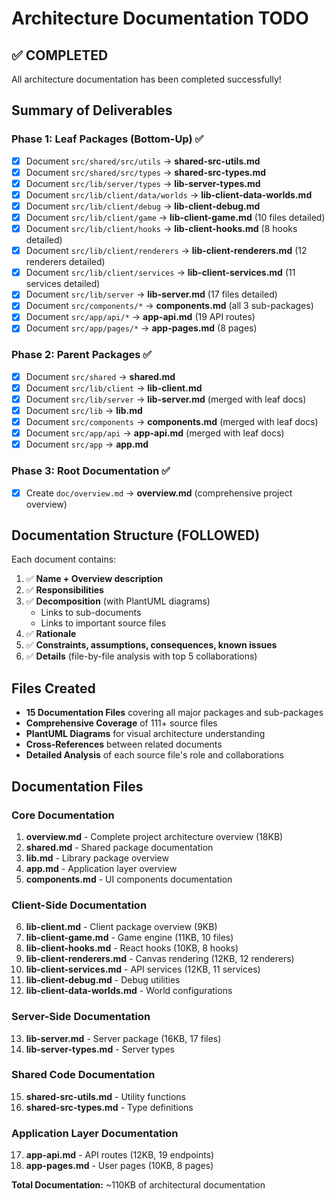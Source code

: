 # Architecture Documentation TODO

## ✅ COMPLETED

All architecture documentation has been completed successfully!

## Summary of Deliverables

### Phase 1: Leaf Packages (Bottom-Up) ✅
- [x] Document `src/shared/src/utils` → **shared-src-utils.md**
- [x] Document `src/shared/src/types` → **shared-src-types.md**
- [x] Document `src/lib/server/types` → **lib-server-types.md**
- [x] Document `src/lib/client/data/worlds` → **lib-client-data-worlds.md**
- [x] Document `src/lib/client/debug` → **lib-client-debug.md**
- [x] Document `src/lib/client/game` → **lib-client-game.md** (10 files detailed)
- [x] Document `src/lib/client/hooks` → **lib-client-hooks.md** (8 hooks detailed)
- [x] Document `src/lib/client/renderers` → **lib-client-renderers.md** (12 renderers detailed)
- [x] Document `src/lib/client/services` → **lib-client-services.md** (11 services detailed)
- [x] Document `src/lib/server` → **lib-server.md** (17 files detailed)
- [x] Document `src/components/*` → **components.md** (all 3 sub-packages)
- [x] Document `src/app/api/*` → **app-api.md** (19 API routes)
- [x] Document `src/app/pages/*` → **app-pages.md** (8 pages)

### Phase 2: Parent Packages ✅
- [x] Document `src/shared` → **shared.md**
- [x] Document `src/lib/client` → **lib-client.md**
- [x] Document `src/lib/server` → **lib-server.md** (merged with leaf docs)
- [x] Document `src/lib` → **lib.md**
- [x] Document `src/components` → **components.md** (merged with leaf docs)
- [x] Document `src/app/api` → **app-api.md** (merged with leaf docs)
- [x] Document `src/app` → **app.md**

### Phase 3: Root Documentation ✅
- [x] Create `doc/overview.md` → **overview.md** (comprehensive project overview)

## Documentation Structure (FOLLOWED)

Each document contains:
1. ✅ **Name + Overview description**
2. ✅ **Responsibilities**
3. ✅ **Decomposition** (with PlantUML diagrams)
   - Links to sub-documents
   - Links to important source files
4. ✅ **Rationale**
5. ✅ **Constraints, assumptions, consequences, known issues**
6. ✅ **Details** (file-by-file analysis with top 5 collaborations)

## Files Created
- **15 Documentation Files** covering all major packages and sub-packages
- **Comprehensive Coverage** of 111+ source files
- **PlantUML Diagrams** for visual architecture understanding
- **Cross-References** between related documents
- **Detailed Analysis** of each source file's role and collaborations

## Documentation Files

### Core Documentation
1. **overview.md** - Complete project architecture overview (18KB)
2. **shared.md** - Shared package documentation
3. **lib.md** - Library package overview
4. **app.md** - Application layer overview
5. **components.md** - UI components documentation

### Client-Side Documentation
6. **lib-client.md** - Client package overview (9KB)
7. **lib-client-game.md** - Game engine (11KB, 10 files)
8. **lib-client-hooks.md** - React hooks (10KB, 8 hooks)
9. **lib-client-renderers.md** - Canvas rendering (12KB, 12 renderers)
10. **lib-client-services.md** - API services (12KB, 11 services)
11. **lib-client-debug.md** - Debug utilities
12. **lib-client-data-worlds.md** - World configurations

### Server-Side Documentation
13. **lib-server.md** - Server package (16KB, 17 files)
14. **lib-server-types.md** - Server types

### Shared Code Documentation
15. **shared-src-utils.md** - Utility functions
16. **shared-src-types.md** - Type definitions

### Application Layer Documentation
17. **app-api.md** - API routes (12KB, 19 endpoints)
18. **app-pages.md** - User pages (10KB, 8 pages)

**Total Documentation:** ~110KB of architectural documentation
